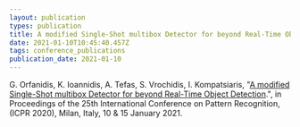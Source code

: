 ```yaml
---
layout: publication
types: publication
title: A modified Single-Shot multibox Detector for beyond Real-Time Object Detection
date: 2021-01-10T10:45:40.457Z
tags: conference_publications
publication_date: 2021-01-10
---
```

<!--StartFragment-->

G. Orfanidis, K. Ioannidis, A. Tefas, S. Vrochidis, I. Kompatsiaris, "[A modified Single-Shot multibox Detector for beyond Real-Time Object Detection](https://ieeexplore.ieee.org/document/9413300).", in Proceedings of the 25th International Conference on Pattern Recognition, (ICPR 2020), Milan, Italy, 10 & 15 January 2021.

<!--EndFragment-->